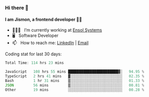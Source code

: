 ### Hi there 👋

#### I am Jismon, a frontend developer 👦🏻

- 🧑🏻‍💻   &nbsp; I’m currently working at <a href='https://www.ensolsystems.com/' target="_blank">Ensol Systems</a>
- 🖥   &nbsp; Software Developer
- 📫   &nbsp; How to reach me: <a href='https://www.linkedin.com/in/jismonthomas/'>LinkedIn</a> | <a href='mailto:hellojismonthomas@gmail.com'>Email</a>

Coding stat for last 30 days:
<!--START_SECTION:waka-->

```javascript
Total Time: 114 hrs 23 mins

JavaScript   108 hrs 55 mins ███████████████████████▓░   94.95 %
TypeScript   2 hrs 41 mins   ▓░░░░░░░░░░░░░░░░░░░░░░░░   02.35 %
Bash         1 hr 31 mins    ▒░░░░░░░░░░░░░░░░░░░░░░░░   01.33 %
JSON         56 mins         ▒░░░░░░░░░░░░░░░░░░░░░░░░   00.81 %
Other        19 mins         ░░░░░░░░░░░░░░░░░░░░░░░░░   00.28 %
```

<!--END_SECTION:waka-->

<!--
**jismonthomas/jismonthomas** is a ✨ _special_ ✨ repository because its `README.md` (this file) appears on your GitHub profile.

Here are some ideas to get you started:

- 🔭 I’m currently working on ...
- 🌱 I’m currently learning ...
- 👯 I’m looking to collaborate on ...
- 🤔 I’m looking for help with ...
- 💬 Ask me about ...
- 📫 How to reach me: ...
- 😄 Pronouns: ...
- ⚡ Fun fact: ...
-->
